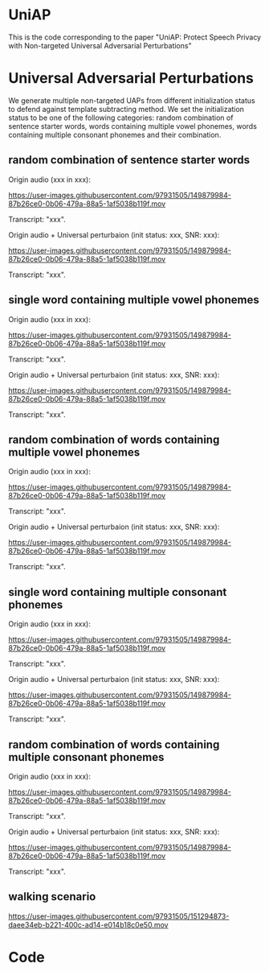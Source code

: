 # UniAP
This is the code corresponding to the paper "UniAP: Protect Speech Privacy with Non-targeted Universal Adversarial Perturbations"

# Universal Adversarial Perturbations
We generate multiple non-targeted UAPs from different initialization status to defend against template subtracting method. We set the initialization status to be one of the following categories: random combination of sentence starter words, words containing multiple vowel phonemes, words containing multiple consonant phonemes and their combination.
## random combination of sentence starter words 
Origin audio (xxx in xxx):

https://user-images.githubusercontent.com/97931505/149879984-87b26ce0-0b06-479a-88a5-1af5038b119f.mov

Transcript: "xxx".

Origin audio + Universal perturbaion (init status: xxx, SNR: xxx):

https://user-images.githubusercontent.com/97931505/149879984-87b26ce0-0b06-479a-88a5-1af5038b119f.mov

Transcript: "xxx".

## single word containing multiple vowel phonemes 
Origin audio (xxx in xxx):

https://user-images.githubusercontent.com/97931505/149879984-87b26ce0-0b06-479a-88a5-1af5038b119f.mov

Transcript: "xxx".

Origin audio + Universal perturbaion (init status: xxx, SNR: xxx):

https://user-images.githubusercontent.com/97931505/149879984-87b26ce0-0b06-479a-88a5-1af5038b119f.mov

Transcript: "xxx".

## random combination of words containing multiple vowel phonemes
Origin audio (xxx in xxx):

https://user-images.githubusercontent.com/97931505/149879984-87b26ce0-0b06-479a-88a5-1af5038b119f.mov

Transcript: "xxx".

Origin audio + Universal perturbaion (init status: xxx, SNR: xxx):

https://user-images.githubusercontent.com/97931505/149879984-87b26ce0-0b06-479a-88a5-1af5038b119f.mov

Transcript: "xxx".

## single word containing multiple consonant phonemes 
Origin audio (xxx in xxx):

https://user-images.githubusercontent.com/97931505/149879984-87b26ce0-0b06-479a-88a5-1af5038b119f.mov

Transcript: "xxx".

Origin audio + Universal perturbaion (init status: xxx, SNR: xxx):

https://user-images.githubusercontent.com/97931505/149879984-87b26ce0-0b06-479a-88a5-1af5038b119f.mov

Transcript: "xxx".

## random combination of words containing multiple consonant phonemes
Origin audio (xxx in xxx):

https://user-images.githubusercontent.com/97931505/149879984-87b26ce0-0b06-479a-88a5-1af5038b119f.mov

Transcript: "xxx".

Origin audio + Universal perturbaion (init status: xxx, SNR: xxx):

https://user-images.githubusercontent.com/97931505/149879984-87b26ce0-0b06-479a-88a5-1af5038b119f.mov

Transcript: "xxx".

## walking scenario

https://user-images.githubusercontent.com/97931505/151294873-daee34eb-b221-400c-ad14-e014b18c0e50.mov

# Code
